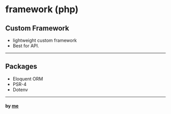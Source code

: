 # framework (php)
Custom Framework
---
* lightweight custom framework
* Best for API.
---
## Packages
- Eloquent ORM 
- PSR-4
- Dotenv
---
 #### by [me](nincas21@gmail.com)
